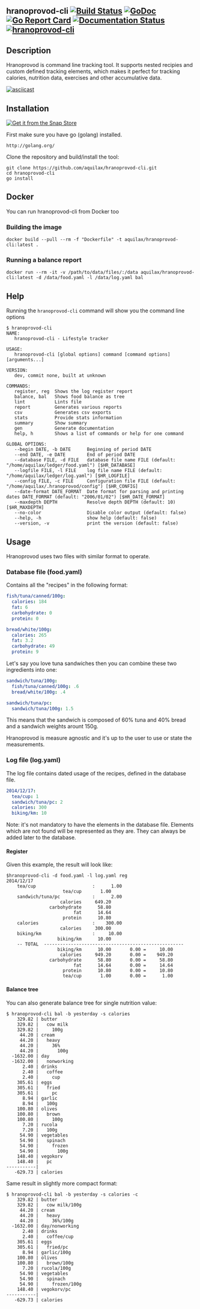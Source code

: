 ## hranoprovod-cli [![Build Status](https://travis-ci.org/aquilax/hranoprovod-cli.svg?branch=master)](https://travis-ci.org/aquilax/hranoprovod-cli) [![GoDoc](https://godoc.org/github.com/aquilax/hranoprovod-cli?status.svg)](https://godoc.org/github.com/aquilax/hranoprovod-cli) [![Go Report Card](https://goreportcard.com/badge/github.com/aquilax/hranoprovod-cli)](https://goreportcard.com/report/github.com/aquilax/hranoprovod-cli) [![Documentation Status](https://readthedocs.org/projects/hranoprovod/badge/?version=latest)](https://hranoprovod.readthedocs.io/en/latest/?badge=latest) [![hranoprovod-cli](https://snapcraft.io/hranoprovod-cli/badge.svg)](https://snapcraft.io/hranoprovod-cli)


## Description

Hranoprovod is command line tracking tool. It supports nested recipies and custom defined tracking elements, which makes it perfect for tracking calories, nutrition data, exercises and other accumulative data.

[![asciicast](https://asciinema.org/a/257200.svg)](https://asciinema.org/a/257200)

## Installation

[![Get it from the Snap Store](https://snapcraft.io/static/images/badges/en/snap-store-black.svg)](https://snapcraft.io/hranoprovod-cli)

First make sure you have go (golang) installed.

    http://golang.org/

Clone the repository and build/install the tool:

    git clone https://github.com/aquilax/hranoprovod-cli.git
    cd hranoprovod-cli
    go install

## Docker

You can run hranoprovod-cli from Docker too

### Building the image

```
docker build --pull --rm -f "Dockerfile" -t aquilax/hranoprovod-cli:latest .
```

### Running a balance report

```
docker run --rm -it -v /path/to/data/files/:/data aquilax/hranoprovod-cli:latest -d /data/food.yaml -l /data/log.yaml bal
```

## Help

Running the `hranoprovod-cli` command will show you the command line options

```
$ hranoprovod-cli
NAME:
   hranoprovod-cli - Lifestyle tracker

USAGE:
   hranoprovod-cli [global options] command [command options] [arguments...]

VERSION:
   dev, commit none, built at unknown

COMMANDS:
   register, reg  Shows the log register report
   balance, bal   Shows food balance as tree
   lint           Lints file
   report         Generates various reports
   csv            Generates csv exports
   stats          Provide stats information
   summary        Show summary
   gen            Generate documentation
   help, h        Shows a list of commands or help for one command

GLOBAL OPTIONS:
   --begin DATE, -b DATE      Beginning of period DATE
   --end DATE, -e DATE        End of period DATE
   --database FILE, -d FILE   database file name FILE (default: "/home/aquilax/ledger/food.yaml") [$HR_DATABASE]
   --logfile FILE, -l FILE    log file name FILE (default: "/home/aquilax/ledger/log.yaml") [$HR_LOGFILE]
   --config FILE, -c FILE     Configuration file FILE (default: "/home/aquilax/.hranoprovod/config") [$HR_CONFIG]
   --date-format DATE_FORMAT  Date format for parsing and printing dates DATE_FORMAT (default: "2006/01/02") [$HR_DATE_FORMAT]
   --maxdepth DEPTH           Resolve depth DEPTH (default: 10) [$HR_MAXDEPTH]
   --no-color                 Disable color output (default: false)
   --help, -h                 show help (default: false)
   --version, -v              print the version (default: false)
```

## Usage

Hranoprovod uses two files with similar format to operate.

### Database file (food.yaml)

Contains all the "recipes" in the following format:

```yaml
fish/tuna/canned/100g:
  calories: 184
  fat: 6
  carbohydrate: 0
  protein: 0

bread/white/100g:
  calories: 265
  fat: 3.2
  carbohydrate: 49
  protein: 9
```

Let's say you love tuna sandwiches then you can combine these two ingredients into one:

```yaml
sandwich/tuna/100g:
  fish/tuna/canned/100g: .6
  bread/white/100g: .4

sandwich/tuna/pc:
  sandwich/tuna/100g: 1.5
```

This means that the sandwich is composed of 60% tuna and 40% bread and a sandwich weights arount 150g.

Hranoprovod is measure agnostic and it's up to the user to use or state the measurements.

### Log file (log.yaml)

The log file contains dated usage of the recipes, defined in the database file.

```yaml
2014/12/17:
  tea/cup: 1
  sandwich/tuna/pc: 2
  calories: 300
  biking/km: 10
```

Note: it's not mandatory to have the elements in the database file. Elements which are not found will be represented as they are. They can always be added later to the database.

#### Register

Given this example, the result will look like:

```
$hranoprovod-cli -d food.yaml -l log.yaml reg
2014/12/17
	tea/cup                     :      1.00
		             tea/cup       1.00
	sandwich/tuna/pc            :      2.00
		            calories     649.20
		        carbohydrate      58.80
		                 fat      14.64
		             protein      10.80
	calories                    :    300.00
		            calories     300.00
	biking/km                   :     10.00
		           biking/km      10.00
	-- TOTAL  ----------------------------------------------------
		           biking/km      10.00       0.00 =     10.00
		            calories     949.20       0.00 =    949.20
		        carbohydrate      58.80       0.00 =     58.80
		                 fat      14.64       0.00 =     14.64
		             protein      10.80       0.00 =     10.80
		             tea/cup       1.00       0.00 =      1.00
```

#### Balance tree

You can also generate balance tree for single nutrition value:

```
$ hranoprovod-cli bal -b yesterday -s calories
    329.82 | butter
    329.82 |   cow milk
    329.82 |     100g
     44.20 | cream
     44.20 |   heavy
     44.20 |     36%
     44.20 |       100g
  -1632.00 | day
  -1632.00 |   nonworking
      2.40 | drinks
      2.40 |   coffee
      2.40 |     cup
    305.61 | eggs
    305.61 |   fried
    305.61 |     pc
      8.94 | garlic
      8.94 |   100g
    100.80 | olives
    100.80 |   brown
    100.80 |     100g
      7.20 | rucola
      7.20 |   100g
     54.90 | vegetables
     54.90 |   spinach
     54.90 |     frozen
     54.90 |       100g
    148.40 | vegokorv
    148.40 |   pc
-----------|
   -629.73 | calories
```

Same result in slightly more compact format:
```
$ hranoprovod-cli bal -b yesterday -s calories -c
    329.82 | butter
    329.82 |   cow milk/100g
     44.20 | cream
     44.20 |   heavy
     44.20 |     36%/100g
  -1632.00 | day/nonworking
      2.40 | drinks
      2.40 |   coffee/cup
    305.61 | eggs
    305.61 |   fried/pc
      8.94 | garlic/100g
    100.80 | olives
    100.80 |   brown/100g
      7.20 | rucola/100g
     54.90 | vegetables
     54.90 |   spinach
     54.90 |     frozen/100g
    148.40 | vegokorv/pc
-----------|
   -629.73 | calories
```
